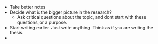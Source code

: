 - Take better notes
- Decide what is the bigger picture in the research?
	- Ask critical questions about the topic, and dont start with these questions, or a purpose.
- Start writing earlier. Just write anything. Think as if you are writing the thesis.
- 
 